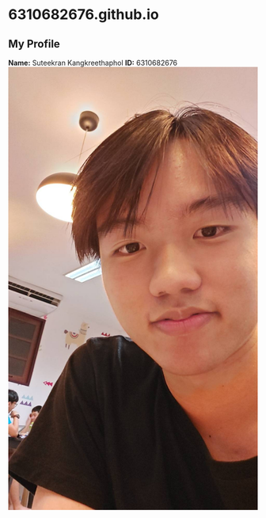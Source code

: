 # 6310682676.github.io
## My Profile
**Name:** Suteekran Kangkreethaphol
**ID:** 6310682676
![myself](303006.jpg)